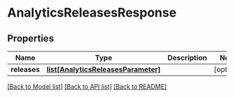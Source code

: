 # AnalyticsReleasesResponse

## Properties
Name | Type | Description | Notes
------------ | ------------- | ------------- | -------------
**releases** | [**list[AnalyticsReleasesParameter]**](AnalyticsReleasesParameter.md) |  | [optional] 

[[Back to Model list]](../README.md#documentation-for-models) [[Back to API list]](../README.md#documentation-for-api-endpoints) [[Back to README]](../README.md)

